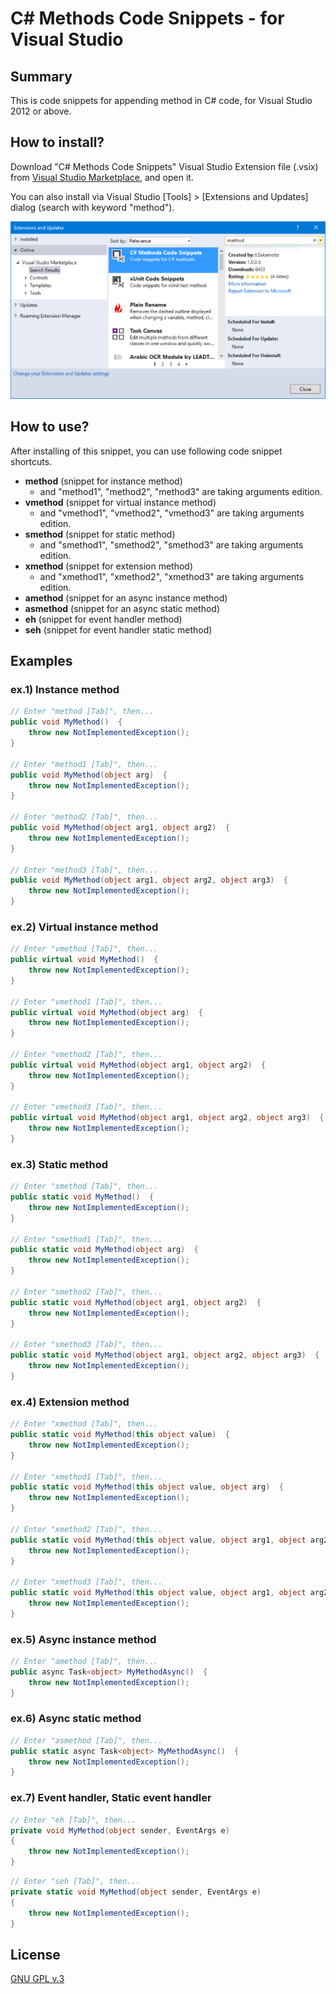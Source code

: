 # C# Methods Code Snippets - for Visual Studio

## Summary

This is code snippets for appending method in C# code, for Visual Studio 2012 or above.

## How to install?

Download "C# Methods Code Snippets" Visual Studio Extension file (.vsix) from [Visual Studio Marketplace](https://marketplace.visualstudio.com/items?itemName=jsakamoto.CMethodsCodeSnippets), and open it.

You can also install via Visual Studio [Tools] > [Extensions and Updates] dialog (search with keyword "method").

![fig.1](.assets/fig001.png)

## How to use?

After installing of this snippet, you can use following code snippet shortcuts.

- **method** (snippet for instance method)
    - and "method1", "method2", "method3" are taking arguments edition. 
- **vmethod** (snippet for virtual instance method)
    - and "vmethod1", "vmethod2", "vmethod3" are taking arguments edition. 
- **smethod** (snippet for static method)
    - and "smethod1", "smethod2", "smethod3" are taking arguments edition. 
- **xmethod** (snippet for extension method)
    - and "xmethod1", "xmethod2", "xmethod3" are taking arguments edition. 
- **amethod** (snippet for an async instance method)
- **asmethod** (snippet for an async static method)
- **eh** (snippet for event handler method)
- **seh** (snippet for event handler static method)

## Examples

### ex.1) Instance method

```csharp
// Enter "method [Tab]", then...  
public void MyMethod()  {
    throw new NotImplementedException();
}

// Enter "method1 [Tab]", then...  
public void MyMethod(object arg)  {
    throw new NotImplementedException();
}

// Enter "method2 [Tab]", then...  
public void MyMethod(object arg1, object arg2)  {
    throw new NotImplementedException();
}

// Enter "method3 [Tab]", then...  
public void MyMethod(object arg1, object arg2, object arg3)  {
    throw new NotImplementedException();
}
```
### ex.2) Virtual instance method

```csharp
// Enter "vmethod [Tab]", then...  
public virtual void MyMethod()  {
    throw new NotImplementedException();
}

// Enter "vmethod1 [Tab]", then...  
public virtual void MyMethod(object arg)  {
    throw new NotImplementedException();
}

// Enter "vmethod2 [Tab]", then...  
public virtual void MyMethod(object arg1, object arg2)  {
    throw new NotImplementedException();
}

// Enter "vmethod3 [Tab]", then...  
public virtual void MyMethod(object arg1, object arg2, object arg3)  {
    throw new NotImplementedException();
}
```

### ex.3) Static method

```csharp
// Enter "smethod [Tab]", then...  
public static void MyMethod()  {
    throw new NotImplementedException();
}

// Enter "smethod1 [Tab]", then...  
public static void MyMethod(object arg)  {
    throw new NotImplementedException();
}

// Enter "smethod2 [Tab]", then...  
public static void MyMethod(object arg1, object arg2)  {
    throw new NotImplementedException();
}

// Enter "smethod3 [Tab]", then...  
public static void MyMethod(object arg1, object arg2, object arg3)  {
    throw new NotImplementedException();
}
```
### ex.4) Extension method

```csharp
// Enter "xmethod [Tab]", then...  
public static void MyMethod(this object value)  {
    throw new NotImplementedException();
}

// Enter "xmethod1 [Tab]", then...  
public static void MyMethod(this object value, object arg)  {
    throw new NotImplementedException();
}

// Enter "xmethod2 [Tab]", then...  
public static void MyMethod(this object value, object arg1, object arg2)  {
    throw new NotImplementedException();
}

// Enter "xmethod3 [Tab]", then...  
public static void MyMethod(this object value, object arg1, object arg2, object arg3)  {
    throw new NotImplementedException();
}
```

### ex.5) Async instance method

```csharp
// Enter "amethod [Tab]", then...  
public async Task<object> MyMethodAsync()  {
    throw new NotImplementedException();
}
```

### ex.6) Async static method

```csharp
// Enter "asmethod [Tab]", then...  
public static async Task<object> MyMethodAsync()  {
    throw new NotImplementedException();
}
```

### ex.7) Event handler, Static event handler

```csharp
// Enter "eh [Tab]", then... 
private void MyMethod(object sender, EventArgs e)
{
    throw new NotImplementedException();
}
```

```csharp
// Enter "seh [Tab]", then... 
private static void MyMethod(object sender, EventArgs e)
{
    throw new NotImplementedException();
}
```

## License

[GNU GPL v.3](LICENSE.txt)
